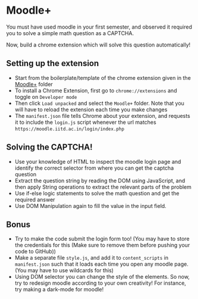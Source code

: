 # Moodle+
You must have used moodle in your first semester, and observed it required you to solve a simple math question as a CAPTCHA.

Now, build a chrome extension which will solve this question automatically!

## Setting up the extension
* Start from the boilerplate/template of the chrome extension given in the [Moodle+](/Moodle+/) folder
* To install a Chrome Extension, first go to `chrome://extensions` and toggle on `Developer mode`
* Then click `Load unpacked` and select the `Moodle+` folder. Note that you will have to reload the extension each time you make changes
* The `manifest.json` file tells Chrome about your extension, and requests it to include the `login.js` script whenever the url matches `https://moodle.iitd.ac.in/login/index.php`

## Solving the CAPTCHA!
* Use your knowledge of HTML to inspect the moodle login page and identify the correct selector from where you can get the captcha question
* Extract the question string by reading the DOM using JavaScript, and then apply String operations to extract the relevant parts of the problem
* Use if-else logic statements to solve the math question and get the required answer
* Use DOM Manipulation again to fill the value in the input field.

## Bonus
* Try to make the code submit the login form too! (You may have to store the credentials for this (Make sure to remove them before pushing your code to GitHub))
* Make a separate file `style.js`, and add it to `content_scripts` in `manifest.json` such that it loads each time you open any moodle page. (You may have to use wildcards for this)
* Using DOM selector you can change the style of the elements. So now, try to redesign moodle according to your own creativity! For instance, try making a dark-mode for moodle!
